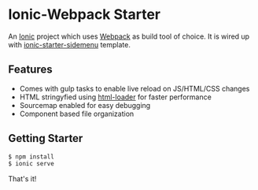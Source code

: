 Ionic-Webpack Starter
=====================

An [Ionic](https://github.com/driftyco/ionic) project which uses [Webpack](https://github.com/webpack/webpack) as build tool of choice. It is wired up with [ionic-starter-sidemenu](https://github.com/driftyco/ionic-starter-sidemenu) template.


## Features

- Comes with gulp tasks to enable live reload on JS/HTML/CSS changes
- HTML stringyfied using [html-loader](https://github.com/webpack-contrib/html-loader) for faster performance
- Sourcemap enabled for easy debugging
- Component based file organization

## Getting Starter

```bash
$ npm install
$ ionic serve
```

That's it!
